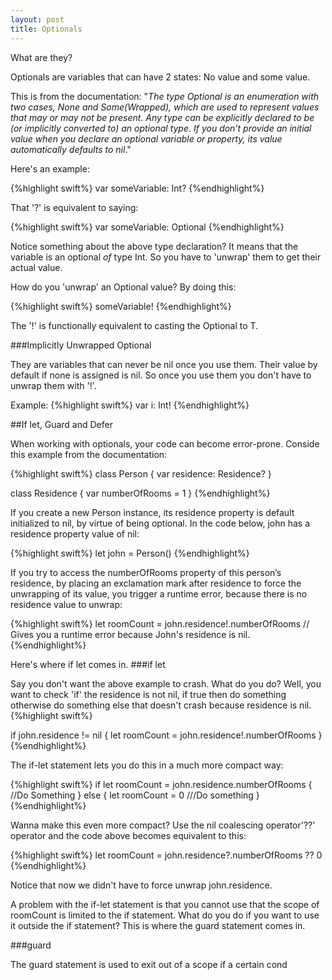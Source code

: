```yaml
---
layout: post
title: Optionals
---
```


What are they?

Optionals are variables that can have 2 states: No value and some value.

This is from the documentation: "*The type Optional<Wrapped> is an enumeration with two cases, None and Some(Wrapped), which are used to represent values that may or may not be present*. *Any type can be explicitly declared to be (or implicitly converted to) an optional type*. *If you don’t provide an initial value when you declare an optional variable or property, its value automatically defaults to nil*."

Here's an example:

{%highlight swift%}
var someVariable: Int?
{%endhighlight%}

That '?' is equivalent to saying:

{%highlight swift%}
var someVariable: Optional<Int>
{%endhighlight%}

Notice something about the above type declaration? It means that the variable is an optional *of* type Int. So you have to 'unwrap' them to get their actual value.

How do you 'unwrap' an Optional value? By doing this:

{%highlight swift%}
someVariable!
{%endhighlight%}

The '!' is functionally equivalent to casting the Optional<T> to T.

###Implicitly Unwrapped Optional

They are variables that can never be nil once you use them. Their value by default if none is assigned is nil. So once you use them you don't have to unwrap them with '!'.

Example:
{%highlight swift%}
var i: Int!
{%endhighlight%}

##If let, Guard and Defer

When working with optionals, your code can become error-prone. Conside this example from the documentation:

{%highlight swift%}
class Person {
    var residence: Residence?
}
 
class Residence {
    var numberOfRooms = 1
}
{%endhighlight%}

If you create a new Person instance, its residence property is default initialized to nil, by virtue of being optional. In the code below, john has a residence property value of nil:

{%highlight swift%}
let john = Person()
{%endhighlight%}

If you try to access the numberOfRooms property of this person’s residence, by placing an exclamation mark after residence to force the unwrapping of its value, you trigger a runtime error, because there is no residence value to unwrap:

{%highlight swift%}
let roomCount = john.residence!.numberOfRooms // Gives you a runtime error because John's residence is nil.
{%endhighlight%}

Here's where if let comes in.
###if let

Say you don't want the above example to crash. What do you do? Well, you want to check 'if' the residence is not nil, if true then do something otherwise do something else that doesn't crash because residence is nil.
{%highlight swift%}

if john.residence != nil {
  let roomCount = john.residence!.numberOfRooms
}
{%endhighlight%}

The if-let statement lets you do this in a much more compact way:

{%highlight swift%}
if let roomCount = john.residence.numberOfRooms {
  //Do Something
}
else {
  let roomCount = 0
  ///Do something
}
{%endhighlight%}

Wanna make this even more compact? Use the nil coalescing operator'??' operator and the code above becomes equivalent to this:

{%highlight swift%}
let roomCount = john.residence?.numberOfRooms ?? 0
{%endhighlight%}

Notice that now we didn't have to force unwrap john.residence.

A problem with the if-let statement is that you cannot use that the scope of roomCount is limited to the if statement. What do you do if you want to use it outside the if statement? This is where the guard statement comes in.

###guard

The guard statement is used to exit out of a scope if a certain cond
